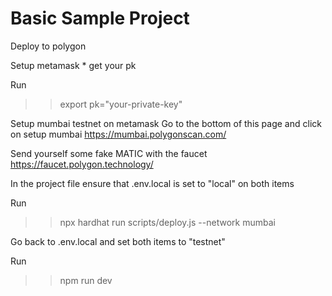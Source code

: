 # Basic Sample Project

Deploy to polygon

Setup metamask * get your pk

Run
>> export pk="your-private-key"

Setup mumbai testnet on metamask
Go to the bottom of this page and click on setup mumbai
https://mumbai.polygonscan.com/

Send yourself some fake MATIC with the faucet
https://faucet.polygon.technology/

In the project file ensure that .env.local is set to "local" on both items

Run
>> npx hardhat run scripts/deploy.js --network mumbai

Go back to .env.local and set both items to "testnet"

Run
>>npm run dev

